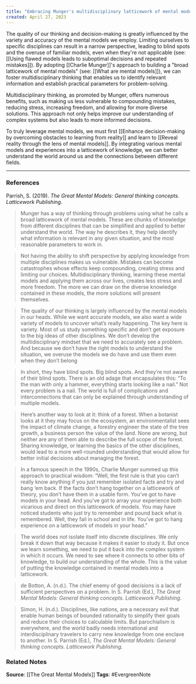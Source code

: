 ```yaml
---
title: "Embracing Munger's multidisciplinary latticework of mental models"
created: April 27, 2023
---
```


The quality of our thinking and decision-making is greatly influenced by the variety and accuracy of the mental models we employ. Limiting ourselves to specific disciplines can result in a narrow perspective, leading to blind spots and the overuse of familiar models, even when they're not applicable (see: [[Using flawed models leads to suboptimal decisions and repeated mistakes]]). By adopting [[Charlie Munger]]'s approach to building a "broad latticework of mental models" (see: [[What are mental models]]), we can foster multidisciplinary thinking that enables us to identify relevant information and establish practical parameters for problem-solving.

Multidisciplinary thinking, as promoted by Munger, offers numerous benefits, such as making us less vulnerable to compounding mistakes, reducing stress, increasing freedom, and allowing for more diverse solutions. This approach not only helps improve our understanding of complex systems but also leads to more informed decisions.

To truly leverage mental models, we must first [[Enhance decision-making by overcoming obstacles to learning from reality]] and learn to [[Reveal reality through the lens of mental models]]. By integrating various mental models and experiences into a latticework of knowledge, we can better understand the world around us and the connections between different fields.

---
### References

Parrish, S. (2019). _The Great Mental Models: General thinking concepts. Latticework Publishing_.

> Munger has a way of thinking through problems using what he calls a broad latticework of mental models. These are chunks of knowledge from different disciplines that can be simplified and applied to better understand the world. The way he describes it, they help identify what information is relevant in any given situation, and the most reasonable parameters to work in. 

> Not having the ability to shift perspective by applying knowledge from multiple disciplines makes us vulnerable. Mistakes can become catastrophes whose effects keep compounding, creating stress and limiting our choices. Multidisciplinary thinking, learning these mental models and applying them across our lives, creates less stress and more freedom. The more we can draw on the diverse knowledge contained in these models, the more solutions will present themselves.

> The quality of our thinking is largely influenced by the mental models in our heads. While we want accurate models, we also want a wide variety of models to uncover what’s really happening. The key here is variety. Most of us study something specific and don’t get exposure to the big ideas of other disciplines. We don’t develop the multidisciplinary mindset that we need to accurately see a problem. And because we don’t have the right models to understand the situation, we overuse the models we do have and use them even when they don’t belong

> In short, they have blind spots. Big blind spots. And they’re not aware of their blind spots. There is an old adage that encapsulates this: “To the man with only a hammer, everything starts looking like a nail.” Not every problem is a nail. The world is full of complications and interconnections that can only be explained through understanding of multiple models.

> Here’s another way to look at it: think of a forest. When a botanist looks at it they may focus on the ecosystem, an environmentalist sees the impact of climate change, a forestry engineer the state of the tree growth, a business person the value of the land. None are wrong, but neither are any of them able to describe the full scope of the forest. Sharing knowledge, or learning the basics of the other disciplines, would lead to a more well-rounded understanding that would allow for better initial decisions about managing the forest. 

>  In a famous speech in the 1990s, Charlie Munger summed up this approach to practical wisdom: “Well, the first rule is that you can’t really know anything if you just remember isolated facts and try and bang ‘em back. If the facts don’t hang together on a latticework of theory, you don’t have them in a usable form. You’ve got to have models in your head. And you’ve got to array your experience both vicarious and direct on this latticework of models. You may have noticed students who just try to remember and pound back what is remembered. Well, they fail in school and in life. You’ve got to hang experience on a latticework of models in your head.” 

> The world does not isolate itself into discrete disciplines. We only break it down that way because it makes it easier to study it. But once we learn something, we need to put it back into the complex system in which it occurs. We need to see where it connects to other bits of knowledge, to build our understanding of the whole. This is the value of putting the knowledge contained in mental models into a latticework.

> de Botton, A. (n.d.). The chief enemy of good decisions is a lack of sufficient perspectives on a problem. In S. Parrish (Ed.), _The Great Mental Models: General thinking concepts. Latticework Publishing_.

> Simon, H. (n.d.). Disciplines, like nations, are a necessary evil that enable human beings of bounded rationality to simplify their goals and reduce their choices to calculable limits. But parochialism is everywhere, and the world badly needs international and interdisciplinary travelers to carry new knowledge from one enclave to another. In S. Parrish (Ed.), _The Great Mental Models: General thinking concepts. Latticework Publishing_.


### Related Notes
**Source**: [[The Great Mental Models]]
**Tags**: #EvergreenNote

